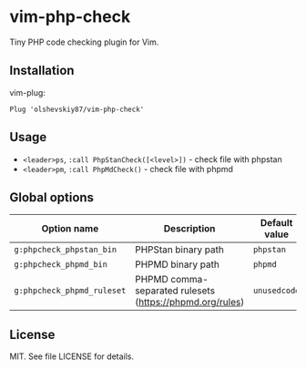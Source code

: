 # vim-php-check

Tiny PHP code checking plugin for Vim.

## Installation

vim-plug:

```vim
Plug 'olshevskiy87/vim-php-check'
```

## Usage

- `<leader>ps`, `:call PhpStanCheck([<level>])` - check file with phpstan
- `<leader>pm`, `:call PhpMdCheck()` - check file with phpmd

## Global options

| Option name                | Description                                              | Default value |
| -------------------------- | -------------------------------------------------------- | ------------- |
| `g:phpcheck_phpstan_bin`   | PHPStan binary path                                      | `phpstan`     |
| `g:phpcheck_phpmd_bin`     | PHPMD binary path                                        | `phpmd`       |
| `g:phpcheck_phpmd_ruleset` | PHPMD comma-separated rulesets (https://phpmd.org/rules) | `unusedcode`  |

## License

MIT. See file LICENSE for details.
